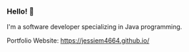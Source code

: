 ### Hello! 👋

I'm a software developer specializing in Java programming.

Portfolio Website:
https://jessiem4664.github.io/
